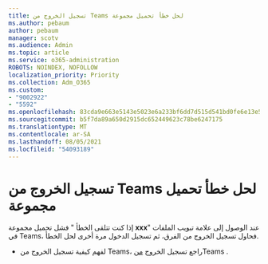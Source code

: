 ```yaml
---
title: تسجيل الخروج من Teams لحل خطأ تحميل مجموعة
ms.author: pebaum
author: pebaum
manager: scotv
ms.audience: Admin
ms.topic: article
ms.service: o365-administration
ROBOTS: NOINDEX, NOFOLLOW
localization_priority: Priority
ms.collection: Adm_O365
ms.custom:
- "9002922"
- "5592"
ms.openlocfilehash: 83cda9e663e5143e5023e6a233bf6dd7d515d541bd0fe6e13e50b61c26066416
ms.sourcegitcommit: b5f7da89a650d2915dc652449623c78be6247175
ms.translationtype: MT
ms.contentlocale: ar-SA
ms.lasthandoff: 08/05/2021
ms.locfileid: "54093189"
---
```

# <a name="sign-out-of-teams-to-resolve-loading-chunk-error"></a>تسجيل الخروج من Teams لحل خطأ تحميل مجموعة

إذا كنت تتلقى الخطأ " فشل تحميل مجموعة **xxx**" عند الوصول إلى علامة تبويب الملفات في Teams، فحاول تسجيل الخروج من الفرق، ثم تسجيل الدخول مرة أخرى لحل الخطأ.

- لفهم كيفية تسجيل الخروج من Teams، راجع تسجيل الخروج [من](https://support.microsoft.com/en-ie/office/sign-out-of-teams-a6d76e69-e1dd-4bc4-8e5f-04ba48384487)Teams .
